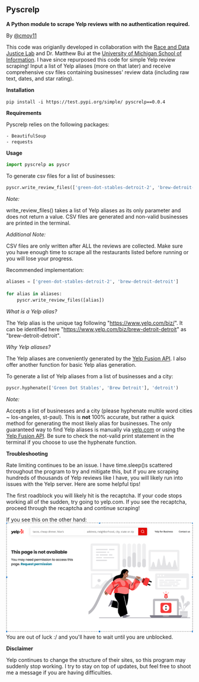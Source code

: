 ## Pyscrelp
**A Python module to scrape Yelp reviews with no authentication required.**

By [@cmoy11](https://github.com/cmoy11)

This code was origianlly developed in collaboration with the [Race and Data Justice Lab](https://www.radjusticelab.com/) and Dr. Matthew Bui at the [University of Michigan School of Information](https://www.si.umich.edu/). I have since repurposed this code for simple Yelp review scraping! Input a list of Yelp aliases (more on that later) and receive comprehensive csv files containing businesses' review data (including raw text, dates, and star rating).

**Installation**

```pip install -i https://test.pypi.org/simple/ pyscrelp==0.0.4```

**Requirements**

Pyscrelp relies on the following packages:

    - BeautifulSoup
    - requests

**Usage**

```python
import pyscrelp as pyscr
```    

To generate csv files for a list of businesses:
```python
pyscr.write_review_files(['green-dot-stables-detroit-2', 'brew-detroit-detroit'])
```
*Note:*

write_review_files() takes a list of Yelp aliases as its only parameter and does not return a value. CSV files are generated and non-valid businesses are printed in the terminal.

*Additional Note:*

CSV files are only written after ALL the reviews are collected. Make sure you have enough time to scrape all the restaurants listed before running or you will lose your progress. 

Recommended implementation:

```python
aliases = ['green-dot-stables-detroit-2', 'brew-detroit-detroit']

for alias in aliases:
    pyscr.write_review_files([alias])
```

*What is a Yelp alias?*

The Yelp alias is the unique tag following "https://www.yelp.com/biz/". It can be identified here "https://www.yelp.com/biz/brew-detroit-detroit" as "brew-detroit-detroit".

*Why Yelp aliases?*

The Yelp aliases are conveniently generated by the [Yelp Fusion  API](https://www.yelp.com/developers/documentation/v3/get_started). I also offer another function for basic Yelp alias generation.

To generate a list of Yelp aliases from a list of businesses and a city:
```python
pyscr.hyphenate(['Green Dot Stables', 'Brew Detroit'], 'detroit')
```
*Note:* 

Accepts a list of businesses and a city (please hyphenate multile word cities ~ los-angeles, st-paul). This is **not** 100% accurate, but rather a quick method for generating the most likely alias for businesses. The only guaranteed way to find Yelp aliases is manually via [yelp.com](yelp.com) or using the [Yelp Fusion  API](https://www.yelp.com/developers/documentation/v3/get_started). Be sure to check the not-valid print statement in the terminal if you choose to use the hyphenate function.

**Troubleshooting**

Rate limiting continues to be an issue. I have time.sleep()s scattered throughout the program to try and mitigate this, but if you are scraping hundreds of thousands of Yelp reviews like I have, you will likely run into issues with the Yelp server. Here are some helpful tips! 

The first roadblock you will likely hit is the recaptcha. If your code stops working all of the sudden, try going to yelp.com. If you see the recaptcha, proceed through the recaptcha and continue scraping!

If you see this on the other hand:
![image](images/troubleshooting.png)
You are out of luck :/ and you'll have to wait until you are unblocked.

**Disclaimer**

Yelp continues to change the structure of their sites, so this program may suddenly stop working. I try to stay on top of updates, but feel free to shoot me a message if you are having difficulties.